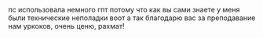 пс использовала немного гпт потому что как вы сами знаете у меня были технические неполадки воот а так благодарю вас за преподавание нам уркоков, очень ценю, рахмат!
